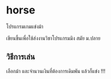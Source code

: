 # horse
โปรแกรมเกมแข่งม้า

เขียนขึ้นเพื่อใช้ส่งงานวิชาโปรแกรมมิง สมัย ม.ปลาย 

## วิธีการเล่น
  เลือกม้า และจำนวนเงินที่ต้องการเดิมพัน แล้วก็แข่ง !!!
  
  
